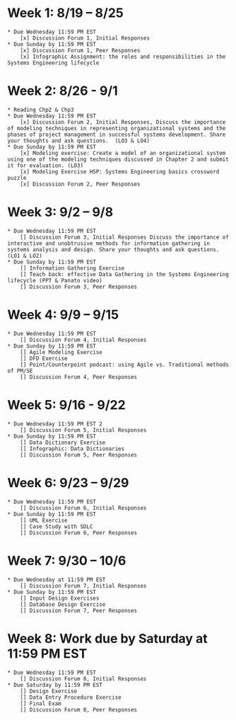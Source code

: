 # Week 1: 8/19 – 8/25
	* Due Wednesday 11:59 PM EST 
		[x] Discussion Forum 1, Initial Responses
	* Due Sunday by 11:59 PM EST 
		[x] Discussion Forum 1, Peer Responses
		[x] Infographic Assignment: the roles and responsibilities in the Systems Engineering lifecycle

# Week 2: 8/26 - 9/1
	* Reading Chp2 & Chp3
	* Due Wednesday 11:59 PM EST 
		[x] Discussion Forum 2, Initial Responses, Discuss the importance of modeling techniques in representing organizational systems and the phases of project management in successful systems development. Share your thoughts and ask questions.  (LO3 & LO4)
	* Due Sunday by 11:59 PM EST
		[x] Modeling exercise: Create a model of an organizational system using one of the modeling techniques discussed in Chapter 2 and submit it for evaluation. (LO3)
		[x] Modeling Exercise H5P: Systems Engineering basics crossword puzzle 
		[x] Discussion Forum 2, Peer Responses

# Week 3: 9/2 – 9/8
	* Due Wednesday 11:59 PM EST 
		[] Discussion Forum 3, Initial Responses Discuss the importance of interactive and unobtrusive methods for information gathering in systems analysis and design. Share your thoughts and ask questions. (LO1 & LO2)
	* Due Sunday by 11:59 PM EST 
		[] Information Gathering Exercise
		[] Teach back: effective Data Gathering in the Systems Engineering lifecycle (PPT & Panato video)
		[] Discussion Forum 3, Peer Responses
# Week 4: 9/9 – 9/15
	* Due Wednesday 11:59 PM EST 
		[] Discussion Forum 4, Initial Responses
	* Due Sunday by 11:59 PM EST 
		[] Agile Modeling Exercise 
		[] DFD Exercise
		[] Point/Counterpoint podcast: using Agile vs. Traditional methods of PM/SE 
		[] Discussion Forum 4, Peer Responses
# Week 5: 9/16 - 9/22
	* Due Wednesday 11:59 PM EST 2
		[] Discussion Forum 5, Initial Responses
	* Due Sunday by 11:59 PM EST 
		[] Data Dictionary Exercise 
		[] Infographic: Data Dictionaries 
		[] Discussion Forum 5, Peer Responses
# Week 6: 9/23 – 9/29
	* Due Wednesday 11:59 PM EST 
		[] Discussion Forum 6, Initial Responses
	* Due Sunday by 11:59 PM EST 
		[] UML Exercise 
		[] Case Study with SDLC 
		[] Discussion Forum 6, Peer Responses
# Week 7: 9/30 – 10/6
	* Due Wednesday at 11:59 PM EST 
		[] Discussion Forum 7, Initial Responses
	* Due Sunday by 11:59 PM EST 
		[] Input Design Exercises 
		[] Database Design Exercise 
		[] Discussion Forum 7, Peer Responses
# Week 8: Work due by Saturday at 11:59 PM EST
	* Due Wednesday 11:59 PM EST 
		[] Discussion Forum 8, Initial Responses
	* Due Saturday by 11:59 PM EST 
		[] Design Exercise 
		[] Data Entry Procedure Exercise
		[] Final Exam
		[] Discussion Forum 8, Peer Responses
